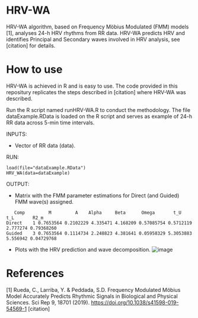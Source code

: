 # HRV-WA
HRV-WA algorithm, based on Frequency Möbius  Modulated (FMM) models [1], analyses 24-h HRV rhythms from RR data. HRV-WA predicts HRV and identifies Principal and Secondary waves involved in HRV analysis, see [citation] for details.

# How to use 
HRV-WA is achieved in R and is easy to use. 
The code provided in this repositury replicates the steps described in [citation] where HRV-WA was described.

Run the R script named runHRV-WA.R to conduct the methodology.
The file dataExample.RData is loaded on the R script and serves as example of 24-h RR data across 5-min time intervals.

INPUTS: 
  - Vector of RR data (data).

RUN:
````
load(file="dataExample.RData")
HRV_WA(data=dataExample)
````

OUTPUT:
  - Matrix with the FMM parameter estimations for Direct (and Guided) FMM wave(s) assigned.
  ````
     Comp         M         A    Alpha     Beta      Omega       t_U      t_L       R2_m
Direct    1 0.7653564 0.2102229 4.335471 4.168209 0.57085754 0.5712119 2.777274 0.79368260
Guided    3 0.7653564 0.1114734 2.248823 4.381641 0.05958329 5.3053883 5.556942 0.04729768
````
  - Plots with the HRV prediction and wave decomposition. 
![image](https://user-images.githubusercontent.com/24298539/209979899-31c967de-408a-44e4-b1ee-60a0c9425fe4.png)

# References
[1] Rueda, C., Larriba, Y. & Peddada, S.D. Frequency Modulated Möbius Model Accurately Predicts Rhythmic Signals in Biological and Physical Sciences. Sci Rep 9, 18701 (2019). https://doi.org/10.1038/s41598-019-54569-1
[citation]
